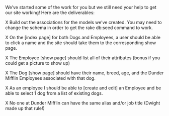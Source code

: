 
We’ve started some of the work for you but we still need your help to get our site working! Here are the deliverables:

X Build out the associations for the models we’ve created. You may need to change the schema in order to get the rake db:seed command to work.

X On the [index page] for both Dogs and Employees, a user should be able to click a name and the site should take them to the corresponding show page.

X The Employee [show page] should list all of their attributes (bonus if you could get a picture to show up)

X The Dog [show page] should have their name, breed, age, and the Dunder Mifflin Employees associated with that dog.

X As an employee I should be able to [create and edit] an Employee and be able to select 1 dog from a list of existing dogs.

X No one at Dunder Mifflin can have the same alias and/or job title (Dwight made up that rule!)
